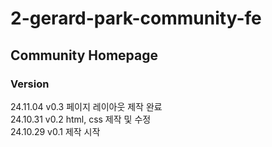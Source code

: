 # 2-gerard-park-community-fe

## Community Homepage

### Version  
24.11.04 v0.3 페이지 레이아웃 제작 완료  
24.10.31 v0.2 html, css 제작 및 수정  
24.10.29 v0.1 제작 시작  